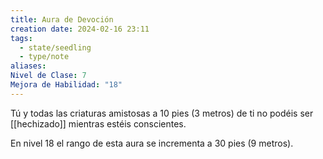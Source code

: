```yaml
---
title: Aura de Devoción
creation date: 2024-02-16 23:11
tags:
  - state/seedling
  - type/note
aliases: 
Nivel de Clase: 7
Mejora de Habilidad: "18"
---
```

Tú y todas las criaturas amistosas a 10 pies (3 metros) de ti no podéis ser [[hechizado]] mientras estéis conscientes.

En nivel 18 el rango de esta aura se incrementa a 30 pies (9 metros).

